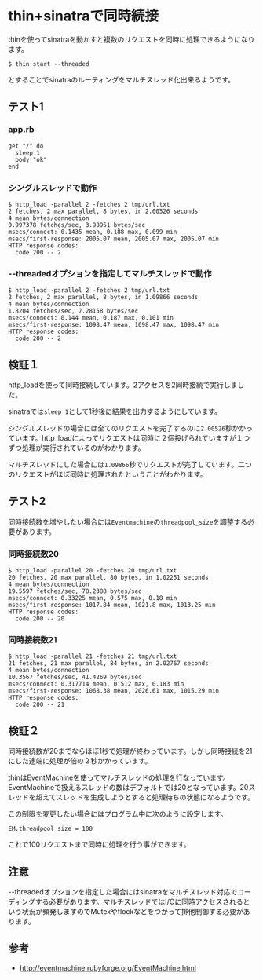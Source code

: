 # thin+sinatraで同時続接

thinを使ってsinatraを動かすと複数のリクエストを同時に処理できるようになります。

    $ thin start --threaded

とすることでsinatraのルーティングをマルチスレッド化出来るようです。

## テスト1
### app.rb

    get "/" do
      sleep 1
      body "ok"
    end

### シングルスレッドで動作
    $ http_load -parallel 2 -fetches 2 tmp/url.txt
    2 fetches, 2 max parallel, 8 bytes, in 2.00526 seconds
    4 mean bytes/connection
    0.997378 fetches/sec, 3.98951 bytes/sec
    msecs/connect: 0.1435 mean, 0.188 max, 0.099 min
    msecs/first-response: 2005.07 mean, 2005.07 max, 2005.07 min
    HTTP response codes:
      code 200 -- 2

### --threadedオプションを指定してマルチスレッドで動作
    $ http_load -parallel 2 -fetches 2 tmp/url.txt
    2 fetches, 2 max parallel, 8 bytes, in 1.09866 seconds
    4 mean bytes/connection
    1.8204 fetches/sec, 7.28158 bytes/sec
    msecs/connect: 0.144 mean, 0.187 max, 0.101 min
    msecs/first-response: 1098.47 mean, 1098.47 max, 1098.47 min
    HTTP response codes:
      code 200 -- 2

## 検証１
http_loadを使って同時接続しています。2アクセスを2同時接続で実行しました。

sinatraでは`sleep 1`として1秒後に結果を出力するようにしています。

シングルスレッドの場合には全てのリクエストを完了するのに`2.00526`秒かかっています。http_loadによってリクエストは同時に２個投げられていますが１つずつ処理が実行されているのがわかります。

マルチスレッドにした場合には`1.09866`秒でリクエストが完了しています。二つのリクエストがほぼ同時に処理されたということがわかります。

## テスト2
同時接続数を増やしたい場合には`Eventmachine`の`threadpool_size`を調整する必要があります。

### 同時接続数20
    $ http_load -parallel 20 -fetches 20 tmp/url.txt
    20 fetches, 20 max parallel, 80 bytes, in 1.02251 seconds
    4 mean bytes/connection
    19.5597 fetches/sec, 78.2388 bytes/sec
    msecs/connect: 0.33225 mean, 0.575 max, 0.18 min
    msecs/first-response: 1017.84 mean, 1021.8 max, 1013.25 min
    HTTP response codes:
      code 200 -- 20

### 同時接続数21
    $ http_load -parallel 21 -fetches 21 tmp/url.txt
    21 fetches, 21 max parallel, 84 bytes, in 2.02767 seconds
    4 mean bytes/connection
    10.3567 fetches/sec, 41.4269 bytes/sec
    msecs/connect: 0.317714 mean, 0.512 max, 0.183 min
    msecs/first-response: 1068.38 mean, 2026.61 max, 1015.29 min
    HTTP response codes:
      code 200 -- 21

## 検証２
同時接続数が20までならほぼ1秒で処理が終わっています。しかし同時接続を21にした途端に処理が倍の２秒かかっています。

thinはEventMachineを使ってマルチスレッドの処理を行なっています。EventMachineで扱えるスレッドの数はデフォルトでは20となっています。20スレッドを超えてスレッドを生成しようとすると処理待ちの状態になるようです。

この制限を変更したい場合にはプログラム中に次のように設定します。

    EM.threadpool_size = 100

これで100リクエストまで同時に処理を行う事ができます。

## 注意
--threadedオプションを指定した場合にはsinatraをマルチスレッド対応でコーディングする必要があります。マルチスレッドではI/Oに同時アクセスされるという状況が頻発しますのでMutexやflockなどをつかって排他制御する必要があります。

## 参考
- <http://eventmachine.rubyforge.org/EventMachine.html>
